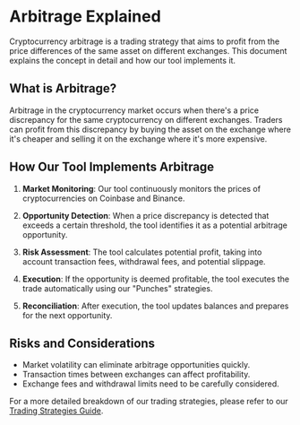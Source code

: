 # Arbitrage Explained

Cryptocurrency arbitrage is a trading strategy that aims to profit from the price differences of the same asset on different exchanges. This document explains the concept in detail and how our tool implements it.

## What is Arbitrage?

Arbitrage in the cryptocurrency market occurs when there's a price discrepancy for the same cryptocurrency on different exchanges. Traders can profit from this discrepancy by buying the asset on the exchange where it's cheaper and selling it on the exchange where it's more expensive.

## How Our Tool Implements Arbitrage

1. **Market Monitoring**: Our tool continuously monitors the prices of cryptocurrencies on Coinbase and Binance.

2. **Opportunity Detection**: When a price discrepancy is detected that exceeds a certain threshold, the tool identifies it as a potential arbitrage opportunity.

3. **Risk Assessment**: The tool calculates potential profit, taking into account transaction fees, withdrawal fees, and potential slippage.

4. **Execution**: If the opportunity is deemed profitable, the tool executes the trade automatically using our "Punches" strategies.

5. **Reconciliation**: After execution, the tool updates balances and prepares for the next opportunity.

## Risks and Considerations

- Market volatility can eliminate arbitrage opportunities quickly.
- Transaction times between exchanges can affect profitability.
- Exchange fees and withdrawal limits need to be carefully considered.

For a more detailed breakdown of our trading strategies, please refer to our [Trading Strategies Guide](trading_strategies.pdf).
